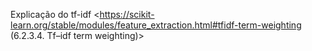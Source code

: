 Explicação do tf-idf
<https://scikit-learn.org/stable/modules/feature_extraction.html#tfidf-term-weighting (6.2.3.4. Tf–idf term weighting)>